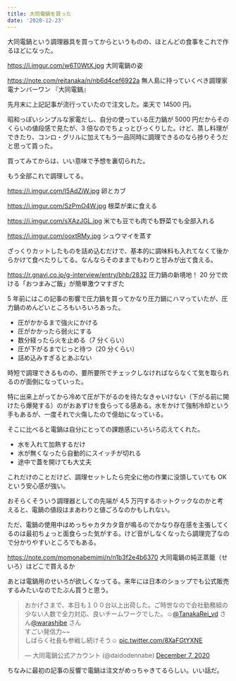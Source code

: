 ```yaml
---
title: 大同電鍋を買った
date: '2020-12-23'
---
```


大同電鍋という調理器具を買ってからというものの、ほとんどの食事をこれで作るほどになった。

https://i.imgur.com/w6T0WtX.jpg
大同電鍋の姿

https://note.com/reitanaka/n/nb6d4cef6922a
無人島に持っていくべき調理家電ナンバーワン 『大同電鍋』

先月末に上記記事が流行っていたので注文した。楽天で 14500 円。

昭和っぽいシンプルな家電だし、自分の使っている圧力鍋が 5000 円だからそのくらいの値段感で見たが、3 倍なのでちょっとびっくりした。けど、蒸し料理ができたり、コンロ・グリルに加えてもう一品同時に調理できるのなら捗りそうだと思って買った。

買ってみてからは、いい意味で予想を裏切られた。

もう全部これで調理してる。

https://i.imgur.com/I5AdZiW.jpg
卵とカブ

https://i.imgur.com/SzPmO4W.jpg
根菜が楽に食える

https://i.imgur.com/sXAzJGL.jpg
米でも豆でも肉でも野菜でも全部入れる

https://i.imgur.com/ooxtRMy.jpg
シュウマイを蒸す

ざっくりカットしたものを詰め込むだけで、基本的に調味料も入れてなくて後からかけて食べたりしてる。なんならそのままでもわりと甘みが出て食える。

https://r.gnavi.co.jp/g-interview/entry/bhb/2832
圧力鍋の新境地！ 20 分で炊ける「おつまみご飯」が簡単激ウマすぎた

5 年前にはこの記事の影響で圧力鍋を買ってかなり圧力鍋にハマっていたが、圧力鍋のめんどいところもいろいろあった。

- 圧がかかるまで強火にかける
- 圧がかかったら弱火にする
- 数分経ったら火を止める（7 分くらい）
- 圧が下がるまでじっと待つ（20 分くらい）
- 詰め込みすぎるとあぶない

時短で調理できるものの、要所要所でチェックしなければならなくて気を取られるのが面倒になっていった。

特に出来上がってから冷めて圧が下がるのを待たなきゃいけない（下がる前に開けたら爆発する）のがおあずけを食らってる感ある。水をかけて強制冷却という手もあるが、一度それで火傷したので億劫になっている。

そこに比べると電鍋は自分にとっての課題感にいろいろ応えてくれた。

- 水を入れて加熱するだけ
- 水が無くなったら自動的にスイッチが切れる
- 途中で蓋を開けても大丈夫

これだけのことだけど、調理セットしたら完全に他の作業に没頭していても OK という安心感が強い。

おそらくそういう調理器としての先端が 4,5 万円するホットクックなのかと考えると、電鍋の値段はまあわりと値ごろなのかもしれない。

ただ、電鍋の使用中はめっちゃカタカタ音が鳴るのでかなり存在感を主張してくるのは最初ちょっと面食らった気がする。けど音がしなくなったら調理完了なので分かりやすいところでもある。

https://note.com/momonabemimi/n/n1b3f2e4b6370
大同電鍋の純正蒸籠（せいろ）はどこで買えるか

あとは電鍋用のせいろが欲しくなってる。来年には日本のショップでも公式販売するみたいなのでたぶん買うと思う。

<blockquote class="twitter-tweet"><p lang="ja" dir="ltr">おかげさまで、本日も１００台以上出荷した。ご時世なので会社勤務組の少ない人数で全力対応、良いチームワークでした。☺<a href="https://twitter.com/TanakaRei_vd?ref_src=twsrc%5Etfw">@TanakaRei_vd</a> さん<a href="https://twitter.com/warashibe?ref_src=twsrc%5Etfw">@warashibe</a> さん<br>すごい発信力~~<br>しばらく社長も参戦し続けそう☺ <a href="https://t.co/8XaFGtYXNE">pic.twitter.com/8XaFGtYXNE</a></p>&mdash; 大同電鍋公式アカウント (@daidodennabe) <a href="https://twitter.com/daidodennabe/status/1335904281065484288?ref_src=twsrc%5Etfw">December 7, 2020</a></blockquote> <script async src="https://platform.twitter.com/widgets.js" charset="utf-8"></script>

ちなみに最初の記事の反響で電鍋は注文がめっちゃきてるらしい。いい話だ。
